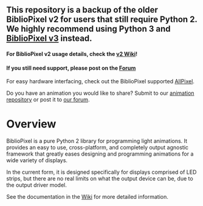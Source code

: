 ## This repository is a backup of the older BiblioPixel v2 for users that still require Python 2. We highly recommend using Python 3 and [BiblioPixel v3](https://github.com/ManiacalLabs/BiblioPixel) instead.

#### For BiblioPixel v2 usage details, check the [v2 Wiki](https://github.com/ManiacalLabs/BiblioPixel2/wiki)!
#### If you still need support, please post on the [Forum](http://forum.maniacallabs.com)

For easy hardware interfacing, check out the BiblioPixel supported [AllPixel](http://maniacallabs.com/AllPixel).

Do you have an animation you would like to share? Submit to our [animation repository](https://github.com/ManiacalLabs/BiblioPixelAnimations) or post it to [our forum](http://forum.maniacallabs.com/forumdisplay.php?fid=6).

Overview
====

BiblioPixel is a pure Python 2 library for programming light animations. It provides an easy to use, cross-platform, and completely output agnostic framework that greatly eases designing and programming animations for a wide variety of displays.

In the current form, it is designed specifically for displays comprised of LED strips, but there are no real limits on what the output device can be, due to the output driver model.

See the documentation in the [Wiki](https://github.com/ManiacalLabs/BiblioPixel/wiki) for more detailed information.
